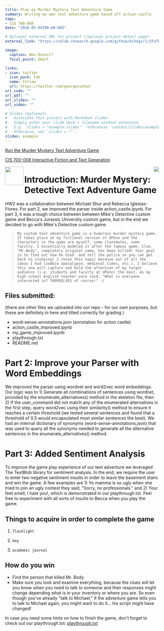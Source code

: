 ```yaml
---
title: Play my Murder Mystery Text Adventure Game
summary: Writing my own text adventure game based off action-castle
tags:
- CIS 700-008
date: "2016-05-04T00:00:00Z"

# Optional external URL for project (replaces project detail page).
external_link: "https://colab.research.google.com/github/bikegirl/IFaTG/blob/master/HW2/my_game_improved.ipynb"

image:
  caption: Who-Dunnit?
  focal_point: Smart

links:
- icon: twitter
  icon_pack: fab
  name: Follow
  url: https://twitter.com/georgecushen
url_code: ""
url_pdf: ""
url_slides: ""
url_video: ""

# Slides (optional).
#   Associate this project with Markdown slides.
#   Simply enter your slide deck's filename without extension.
#   E.g. `slides = "example-slides"` references `content/slides/example-slides.md`.
#   Otherwise, set `slides = ""`.
slides: example
---
```



[Run the Murder Mystery Text Adventure Game](https://colab.research.google.com/github/bikegirl/IFaTG/blob/master/HW2/my_game_improved.ipynb)

[CIS 700-008 Interactive Fiction and Text Generation](http://interactive-fiction-class.org/index.html)

<img src="https://github.com/bikegirl/academic-kickstart/content/project/CIS-700-008/jurassic-university/shield-only-RGB-4k.png" align="left" width="60" hieght="60"> <img src="https://github.com/bikegirl/academic-kickstart/content/project/CIS-700-008/jurassic-university/icon.png" align="right" />

# Introduction: Murder Mystery: Detective Text Adventure Game

HW2 was a collaboration between Michael Shur and Rebecca Iglesias-Flores.  For part 2, we improved the parser inside action_castle.ipynb.  For part 3, it was a tough choice between between Mike's Detective custom game and Becca's Jurassic University custom game, but in the end we decided to go with Mike's Detective custom game.

> `My custom text adventure game is a humorous murder mystery game. It takes place at my fictional version of UPenn and the characters in the game are myself, some classmates, some faculty. I essentially modeled it after the famous game, Clue. "Mr.Body", completely original name, has been killed! Your goal is to find out how he died  and tell the police so you can get back to studying! I chose this topic because out of all the ideas I had (zombie apocalypse, medieval times, etc.), I believe this one will capture and hold the attention of my target audience (i.e. students and faculty at UPenn) the most. As my high school English teacher once said, "What is everyone interested in? THEMSELVES of course!" :)`

## Files submitted:

(there are other files we uploaded into our repo - for our own purposes, but these are definitely in here and titled correctly for grading.)

- word-sense-annotations.json (annotation for action castle)
- action_castle_improved.ipynb
- my_game_improved.ipynb
- playthrough.txt
- README.md

# Part 2: Improve your Parser with Word Embeddings 

We improved the parser using wordnet and word2vec word embeddings.  Our logic was to 1) Generate all combinations of sentences using wordnet, provided by the enumerate_alternatives() method in the skeleton file, then 2) If the user_command did not match any of the enumerated alternatives in the first step, query word2vec using their similarity() method to ensure it reaches a certain threshold (we tested several sentences and found that a threshold of 0.5 would encapsulated most similar sentences the best).  We had an internal dictionary of synonyms (word-sense-annotations.json) that was used to query all the synonyms needed to generate all the alternative sentences in the enumerate_alternatives() method.

# Part 3: Added Sentiment Analysis

To improve the game play experience of our text adventure we leveraged The TextBlob library for sentiment analysis.  In the end, we require the user to enter two negative sentiment insults in order to leave the basement stairs and win the game.  A few examples are 1) Yo mamma is so ugly when she tried to join an ugly contest they said, "Sorry, no professionals." and 2)
Your feet smell; I hate you!, which is demonstrated in our playthrough.txt.  Feel free to experiment with all sorts of insults to Becca when you play the game.

## Things to acquire in order to complete the game

1. `flashlight`

2. `key`

3. `academic journal`


## How do you win
- Find the person that killed Mr. Body
- Make sure you look and examine everything, because the clues will let you know when you need to talk to someone and their responses might change depending what is in your inventory or where you are.  So even though you've already "talk to Michael," if the adventure game tells you to talk to Michael again, you might want to do it... his script might have changed! 


In case you need some hints on how to finish the game, don't forget to check out our playthrough.txt:
[playthrough.txt](https://github.com/bikegirl/academic-kickstart/content/project/CIS-700-008/murder-mystery/playthrough.txt)